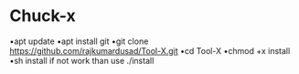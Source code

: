 # Chuck-x

 

 
•apt update
•apt install git
•git clone https://github.com/rajkumardusad/Tool-X.git
•cd Tool-X
•chmod +x install
•sh install if not work than use ./install
